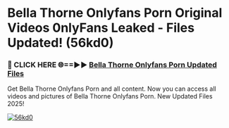 # Bella Thorne Onlyfans Porn Original Videos 0nlyFans Leaked - Files Updated! (56kd0)

<h3>🔴 CLICK HERE 🌐==►► <a href="https://tinyurl.com/4seja8ks" rel="nofollow">Bella Thorne Onlyfans Porn Updated Files</a></h3>

Get Bella Thorne Onlyfans Porn and all content. Now you can access all videos and pictures of Bella Thorne Onlyfans Porn. New Updated Files 2025!

[![56kd0](https://i.imgur.com/EWjZXRe.gif)](https://tinyurl.com/4seja8ks)
